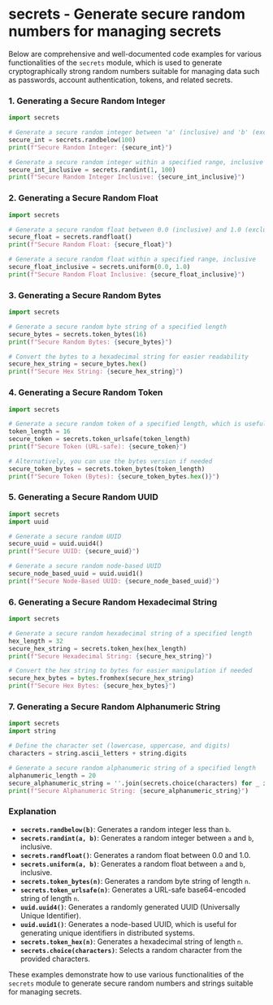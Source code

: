 # secrets - Generate secure random numbers for managing secrets

Below are comprehensive and well-documented code examples for various functionalities of the `secrets` module, which is used to generate cryptographically strong random numbers suitable for managing data such as passwords, account authentication, tokens, and related secrets.

### 1. Generating a Secure Random Integer

```python
import secrets

# Generate a secure random integer between 'a' (inclusive) and 'b' (exclusive)
secure_int = secrets.randbelow(100)
print(f"Secure Random Integer: {secure_int}")

# Generate a secure random integer within a specified range, inclusive
secure_int_inclusive = secrets.randint(1, 100)
print(f"Secure Random Integer Inclusive: {secure_int_inclusive}")
```

### 2. Generating a Secure Random Float

```python
import secrets

# Generate a secure random float between 0.0 (inclusive) and 1.0 (exclusive)
secure_float = secrets.randfloat()
print(f"Secure Random Float: {secure_float}")

# Generate a secure random float within a specified range, inclusive
secure_float_inclusive = secrets.uniform(0.0, 1.0)
print(f"Secure Random Float Inclusive: {secure_float_inclusive}")
```

### 3. Generating a Secure Random Bytes

```python
import secrets

# Generate a secure random byte string of a specified length
secure_bytes = secrets.token_bytes(16)
print(f"Secure Random Bytes: {secure_bytes}")

# Convert the bytes to a hexadecimal string for easier readability
secure_hex_string = secure_bytes.hex()
print(f"Secure Hex String: {secure_hex_string}")
```

### 4. Generating a Secure Random Token

```python
import secrets

# Generate a secure random token of a specified length, which is useful for authentication tokens
token_length = 16
secure_token = secrets.token_urlsafe(token_length)
print(f"Secure Token (URL-safe): {secure_token}")

# Alternatively, you can use the bytes version if needed
secure_token_bytes = secrets.token_bytes(token_length)
print(f"Secure Token (Bytes): {secure_token_bytes.hex()}")
```

### 5. Generating a Secure Random UUID

```python
import secrets
import uuid

# Generate a secure random UUID
secure_uuid = uuid.uuid4()
print(f"Secure UUID: {secure_uuid}")

# Generate a secure random node-based UUID
secure_node_based_uuid = uuid.uuid1()
print(f"Secure Node-Based UUID: {secure_node_based_uuid}")
```

### 6. Generating a Secure Random Hexadecimal String

```python
import secrets

# Generate a secure random hexadecimal string of a specified length
hex_length = 32
secure_hex_string = secrets.token_hex(hex_length)
print(f"Secure Hexadecimal String: {secure_hex_string}")

# Convert the hex string to bytes for easier manipulation if needed
secure_hex_bytes = bytes.fromhex(secure_hex_string)
print(f"Secure Hex Bytes: {secure_hex_bytes}")
```

### 7. Generating a Secure Random Alphanumeric String

```python
import secrets
import string

# Define the character set (lowercase, uppercase, and digits)
characters = string.ascii_letters + string.digits

# Generate a secure random alphanumeric string of a specified length
alphanumeric_length = 20
secure_alphanumeric_string = ''.join(secrets.choice(characters) for _ in range(alphanumeric_length))
print(f"Secure Alphanumeric String: {secure_alphanumeric_string}")
```

### Explanation

- **`secrets.randbelow(b)`**: Generates a random integer less than `b`.
- **`secrets.randint(a, b)`**: Generates a random integer between `a` and `b`, inclusive.
- **`secrets.randfloat()`**: Generates a random float between 0.0 and 1.0.
- **`secrets.uniform(a, b)`**: Generates a random float between `a` and `b`, inclusive.
- **`secrets.token_bytes(n)`**: Generates a random byte string of length `n`.
- **`secrets.token_urlsafe(n)`**: Generates a URL-safe base64-encoded string of length `n`.
- **`uuid.uuid4()`**: Generates a randomly generated UUID (Universally Unique Identifier).
- **`uuid.uuid1()`**: Generates a node-based UUID, which is useful for generating unique identifiers in distributed systems.
- **`secrets.token_hex(n)`**: Generates a hexadecimal string of length `n`.
- **`secrets.choice(characters)`**: Selects a random character from the provided characters.

These examples demonstrate how to use various functionalities of the `secrets` module to generate secure random numbers and strings suitable for managing secrets.
